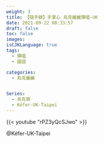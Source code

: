 ```yaml
---
weight: 3
title: 【隨手錄】手掌心 烏克麗麗彈唱-UK
date: 2021-09-22 08:33:57
draft: false
toc: false
images:
isCJKLanguage: true
tags:
  - 彈唱
  - 國語

categories:
  - 烏克麗麗


Series:
  - 烏克萌
  - Kéfer-UK-Taipei
---
```



{{< youtube "rPZ3yQcSJwo" >}}

@Kéfer-UK-Taipei
